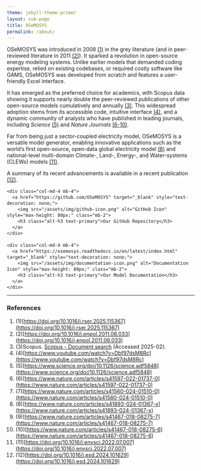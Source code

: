 ```yaml
---
theme: jekyll-theme-primer
layout: sub-page
title: OSeMOSYS
permalink: /about/
---
```


OSeMOSYS was introduced in 2008 [(1)](#1) in the grey literature (and in peer-reviewed literature in 2011 [(2)](#2)). It sparked a revolution in open-source energy modeling systems. Unlike earlier models that demanded coding expertise, relied on existing codebases, or required costly software like GAMS, OSeMOSYS was developed from scratch and features a user-friendly Excel interface.

It has emerged as the preferred choice for academics, with Scopus data showing it supports nearly double the peer-reviewed publications of other open-source models cumulatively and annually [(3)](#3). This widespread adoption stems from its accessible code, intuitive interface [(4)](#4), and a dynamic community of analysts who have published in leading journals, including *Science* [(5)](#5) and *Nature Journals* [(6-10)](#6).

Far from being just a sector-coupled electricity model, OSeMOSYS is a versatile model generator, enabling innovative applications such as the world’s first open-source, open-data global electricity model [(6)](#6) and national-level multi-domain Climate-, Land-, Energy-, and Water-systems (CLEWs) models [(11)](#11).

A summary of its recent advancements is available in a recent publication [(12)](#12).

<!-- Icon Links -->
<div class="container text-center my-5">
  <div class="row justify-content-center">

    <div class="col-md-4 mb-4">
      <a href="https://github.com/OSeMOSYS" target="_blank" style="text-decoration: none;">
        <img src="/assets/img/github-icon.png" alt="GitHub Icon" style="max-height: 80px;" class="mb-2">
        <h3 class="alt-h3 text-primary">Our GitHub Repository</h3>
      </a>
    </div>

    <div class="col-md-4 mb-4">
      <a href="https://osemosys.readthedocs.io/en/latest/index.html" target="_blank" style="text-decoration: none;">
        <img src="/assets/img/documentation-icon.png" alt="Documentation Icon" style="max-height: 80px;" class="mb-2">
        <h3 class="alt-h3 text-primary">Our Model Documentation</h3>
      </a>
    </div>

  </div>
</div>

---

### References

1. (1)[https://doi.org/10.1016/j.rser.2025.115367](https://doi.org/10.1016/j.rser.2025.115367)  
2. (2)[https://doi.org/10.1016/j.enpol.2011.06.033](https://doi.org/10.1016/j.enpol.2011.06.033)  
3. (3)Scopus. [Scopus - Document search](https://www.scopus.com) (Accessed 2025-02).  
4. (4)[https://www.youtube.com/watch?v=Dbf97dsM8Rc](https://www.youtube.com/watch?v=Dbf97dsM8Rc)  
5. (5)[https://www.science.org/doi/10.1126/science.adf5848](https://www.science.org/doi/10.1126/science.adf5848)  
6. (6)[https://www.nature.com/articles/s41597-022-01737-0](https://www.nature.com/articles/s41597-022-01737-0)  
7. (7)[https://www.nature.com/articles/s41560-024-01510-0](https://www.nature.com/articles/s41560-024-01510-0)  
8. (8)[https://www.nature.com/articles/s41893-024-01367-x](https://www.nature.com/articles/s41893-024-01367-x)  
9. (9)[https://www.nature.com/articles/s41467-018-08275-7](https://www.nature.com/articles/s41467-018-08275-7)  
10. (10)[https://www.nature.com/articles/s41467-018-08275-6](https://www.nature.com/articles/s41467-018-08275-6)  
11. (11)[https://doi.org/10.1016/j.envsci.2022.07.007](https://doi.org/10.1016/j.envsci.2022.07.007)  
12. (12)[https://doi.org/10.1016/j.esd.2024.101629](https://doi.org/10.1016/j.esd.2024.101629)  
